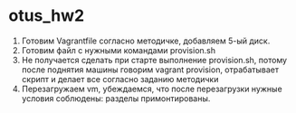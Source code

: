 # otus_hw2
1) Готовим Vagrantfile согласно методичке, добавляем 5-ый диск.
2) Готовим файл с нужными командами provision.sh
3) Не получается сделать при старте выполнение provision.sh, потому после поднятия машины говорим vagrant provision, отрабатывает скрипт и делает все согласно заданию методички
4) Перезагружаем vm, убеждаемся, что после перезагрузки нужные условия соблюдены: разделы примонтированы.
